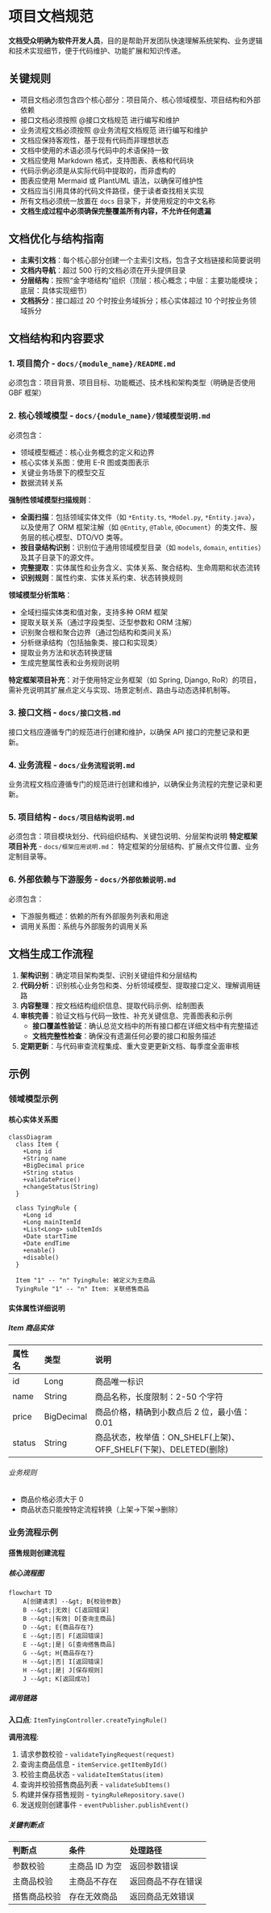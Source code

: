 # 项目文档规范

**文档受众明确为软件开发人员**，目的是帮助开发团队快速理解系统架构、业务逻辑和技术实现细节，便于代码维护、功能扩展和知识传递。

## 关键规则

- 项目文档必须包含四个核心部分：项目简介、核心领域模型、项目结构和外部依赖
- 接口文档必须按照 @接口文档规范 进行编写和维护
- 业务流程文档必须按照 @业务流程文档规范 进行编写和维护
- 文档应保持客观性，基于现有代码而非理想状态
- 文档中使用的术语必须与代码中的术语保持一致
- 文档应使用 Markdown 格式，支持图表、表格和代码块
- 代码示例必须是从实际代码中提取的，而非虚构的
- 图表应使用 Mermaid 或 PlantUML 语法，以确保可维护性
- 文档应当引用具体的代码文件路径，便于读者查找相关实现
- 所有文档必须统一放置在 `docs` 目录下，并使用规定的中文名称
- **文档生成过程中必须确保完整覆盖所有内容，不允许任何遗漏**

## 文档优化与结构指南

- **主索引文档**：每个核心部分创建一个主索引文档，包含子文档链接和简要说明
- **文档内导航**：超过 500 行的文档必须在开头提供目录
- **分层结构**：按照“金字塔结构”组织（顶层：核心概念；中层：主要功能模块；底层：具体实现细节）
- **文档拆分**：接口超过 20 个时按业务域拆分；核心实体超过 10 个时按业务领域拆分

## 文档结构和内容要求

### 1. 项目简介 - `docs/{module_name}/README.md`

必须包含：项目背景、项目目标、功能概述、技术栈和架构类型（明确是否使用 GBF 框架）

### 2. 核心领域模型 - `docs/{module_name}/领域模型说明.md`

必须包含：

- 领域模型概述：核心业务概念的定义和边界
- 核心实体关系图：使用 E-R 图或类图表示
- 关键业务场景下的模型交互
- 数据流转关系

**强制性领域模型扫描规则**：

- **全面扫描**：包括领域实体文件（如 `*Entity.ts`, `*Model.py`, `*Entity.java`），以及使用了 ORM 框架注解（如 `@Entity`, `@Table`, `@Document`）的类文件、服务层的核心模型、DTO/VO 类等。
- **按目录结构识别**：识别位于通用领域模型目录（如 `models`, `domain`, `entities`）及其子目录下的源文件。
- **完整提取**：实体属性和业务含义、实体关系、聚合结构、生命周期和状态流转
- **识别规则**：属性约束、实体关系约束、状态转换规则

**领域模型分析策略**：

- 全域扫描实体类和值对象，支持多种 ORM 框架
- 提取关联关系（通过字段类型、泛型参数和 ORM 注解）
- 识别聚合根和聚合边界（通过包结构和类间关系）
- 分析继承结构（包括抽象类、接口和实现类）
- 提取业务方法和状态转换逻辑
- 生成完整属性表和业务规则说明

**特定框架项目补充**：对于使用特定业务框架（如 Spring, Django, RoR）的项目，需补充说明其扩展点定义与实现、场景定制点、路由与动态选择机制等。

### 3. 接口文档 - `docs/接口文档.md`

接口文档应遵循专门的规范进行创建和维护，以确保 API 接口的完整记录和更新。

### 4. 业务流程 - `docs/业务流程说明.md`

业务流程文档应遵循专门的规范进行创建和维护，以确保业务流程的完整记录和更新。

### 5. 项目结构 - `docs/项目结构说明.md`

必须包含：项目模块划分、代码组织结构、关键包说明、分层架构说明
**特定框架项目补充** - `docs/框架应用说明.md`：
特定框架的分层结构、扩展点文件位置、业务定制目录等。

### 6. 外部依赖与下游服务 - `docs/外部依赖说明.md`

必须包含：

- 下游服务概述：依赖的所有外部服务列表和用途
- 调用关系图：系统与外部服务的调用关系

## 文档生成工作流程

1.  **架构识别**：确定项目架构类型、识别关键组件和分层结构
2.  **代码分析**：识别核心业务包和类、分析领域模型、提取接口定义、理解调用链路
3.  **内容整理**：按文档结构组织信息、提取代码示例、绘制图表
4.  **审核完善**：验证文档与代码一致性、补充关键信息、完善图表和示例
    - **接口覆盖性验证**：确认总览文档中的所有接口都在详细文档中有完整描述
    - **文档完整性检查**：确保没有遗漏任何必要的接口和服务描述
5.  **定期更新**：与代码审查流程集成、重大变更更新文档、每季度全面审核

## 示例

### 领域模型示例

#### 核心实体关系图

```mermaid
classDiagram
  class Item {
    +Long id
    +String name
    +BigDecimal price
    +String status
    +validatePrice()
    +changeStatus(String)
  }

  class TyingRule {
    +Long id
    +Long mainItemId
    +List<Long> subItemIds
    +Date startTime
    +Date endTime
    +enable()
    +disable()
  }

  Item "1" -- "n" TyingRule: 被定义为主商品
  TyingRule "1" -- "n" Item: 关联搭售商品
```

#### 实体属性详细说明

##### Item 商品实体

| 属性名 | 类型       | 说明                                                             |
| :----- | :--------- | :--------------------------------------------------------------- |
| id     | Long       | 商品唯一标识                                                     |
| name   | String     | 商品名称，长度限制：2-50 个字符                                  |
| price  | BigDecimal | 商品价格，精确到小数点后 2 位，最小值：0.01                      |
| status | String     | 商品状态，枚举值：ON_SHELF(上架)、OFF_SHELF(下架)、DELETED(删除) |

###### 业务规则

- 商品价格必须大于 0
- 商品状态只能按特定流程转换（上架->下架->删除）

### 业务流程示例

#### 搭售规则创建流程

##### 核心流程图

```mermaid
flowchart TD
    A[创建请求] --&gt; B{校验参数}
    B --&gt;|无效| C[返回错误]
    B --&gt;|有效| D[查询主商品]
    D --&gt; E{商品存在?}
    E --&gt;|否| F[返回错误]
    E --&gt;|是| G[查询搭售商品]
    G --&gt; H{商品存在?}
    H --&gt;|否| I[返回错误]
    H --&gt;|是| J[保存规则]
    J --&gt; K[返回成功]
```

##### 调用链路

**入口点**: `ItemTyingController.createTyingRule()`

**调用流程**:

1.  请求参数校验 - `validateTyingRequest(request)`
2.  查询主商品信息 - `itemService.getItemById()`
3.  校验主商品状态 - `validateItemStatus(item)`
4.  查询并校验搭售商品列表 - `validateSubItems()`
5.  构建并保存搭售规则 - `tyingRuleRepository.save()`
6.  发送规则创建事件 - `eventPublisher.publishEvent()`

##### 关键判断点

| 判断点       | 条件           | 处理路径           |
| :----------- | :------------- | :----------------- |
| 参数校验     | 主商品 ID 为空 | 返回参数错误       |
| 主商品校验   | 主商品不存在   | 返回商品不存在错误 |
| 搭售商品校验 | 存在无效商品   | 返回商品无效错误   |
